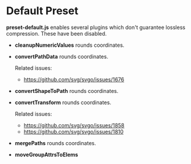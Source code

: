 # Default Preset

**preset-default.js** enables several plugins which don't guarantee lossless compression. These have been disabled.

- **cleanupNumericValues** rounds coordinates.
- **convertPathData** rounds coordinates.

  Related issues:

  - https://github.com/svg/svgo/issues/1676

- **convertShapeToPath** rounds coordinates.
- **convertTransform** rounds coordinates.

  Related issues:

  - https://github.com/svg/svgo/issues/1858
  - https://github.com/svg/svgo/issues/1810

- **mergePaths** rounds coordinates.
- **moveGroupAttrsToElems**
